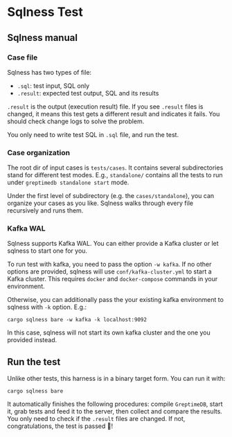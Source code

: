 # Sqlness Test

## Sqlness manual

### Case file

Sqlness has two types of file:

- `.sql`: test input, SQL only
- `.result`: expected test output, SQL and its results

`.result` is the output (execution result) file. If you see `.result` files is changed,
it means this test gets a different result and indicates it fails. You should
check change logs to solve the problem.  

You only need to write test SQL in `.sql` file, and run the test.

### Case organization

The root dir of input cases is `tests/cases`. It contains several subdirectories stand for different test
modes. E.g., `standalone/` contains all the tests to run under `greptimedb standalone start` mode.

Under the first level of subdirectory (e.g. the `cases/standalone`), you can organize your cases as you like.
Sqlness walks through every file recursively and runs them.

### Kafka WAL

Sqlness supports Kafka WAL. You can either provide a Kafka cluster or let sqlness to start one for you.

To run test with kafka, you need to pass the option `-w kafka`. If no other options are provided, sqlness will use `conf/kafka-cluster.yml` to start a Kafka cluster. This requires `docker` and `docker-compose` commands in your environment.

Otherwise, you can additionally pass the your existing kafka environment to sqlness with `-k` option. E.g.:

```shell
cargo sqlness bare -w kafka -k localhost:9092
```

In this case, sqlness will not start its own kafka cluster and the one you provided instead.

## Run the test

Unlike other tests, this harness is in a binary target form. You can run it with:

```shell
cargo sqlness bare
```

It automatically finishes the following procedures: compile `GreptimeDB`, start it, grab tests and feed it to
the server, then collect and compare the results. You only need to check if the `.result` files are changed.
If not, congratulations, the test is passed 🥳!
